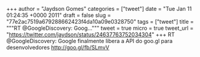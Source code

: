 
+++
author = "Jaydson Gomes"
categories = ["tweet"]
date = "Tue Jan 11 01:24:35 +0000 2011"
draft = false
slug = "77e2ac7519a679288662423f4da10a09e0328750"
tags = ["tweet"]
title = """RT @GoogleDiscovery: Goog..."""
tweet = true
micro = true
tweet_url = "https://twitter.com/jaydson/status/24637763752034304"
+++
RT @GoogleDiscovery: Google finalmente libera a API do goo.gl para desenvolvedores http://goo.gl/fb/SLmvV
